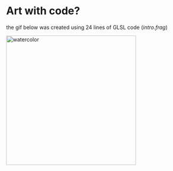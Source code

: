 # Art with code?

the gif below was created using 24 lines of GLSL code (_intro.frag_)

<img src="img/test.gif" alt="watercolor" width="350">
